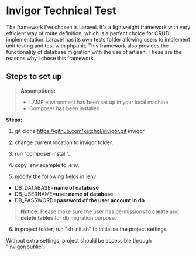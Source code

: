 # Invigor Technical Test

The framework I've chosen is Laravel. It's a lightweight framework with very efficient way of route definition, which is a perfect choice for CRUD implementation. Laravel has its own tests folder allowing users to implement unit testing and test with phpunit.
This framework also provides the functionality of database migration with the use of artisan. These are the reasons why I chose this framework.

## Steps to set up
> **Assumptions:**
> - LAMP environment has been set up in your local machine
> - Composer has been installed

**Steps:**
1. git clone https://github.com/ketchol/invigor.git invigor.

2. change current location to invigor folder.

3. run "composer install".

4. copy .env.example to .env.

5. modify the following fields in .env
- DB_DATABASE=**name of database**
- DB_USERNAME=**user name of database**
- DB_PASSWORD=**password of the user account in db**
> **Notice:** Please make sure the user has permissions to **create** and **delete** **tables** for db migration purpose.

6. in project folder, run "sh init.sh" to initialise the project settings.

Without extra settings, project should be accessible through "invigor/public".
